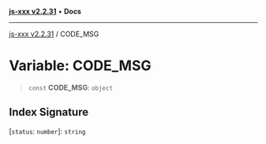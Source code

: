[**js-xxx v2.2.31**](../README.md) • **Docs**

***

[js-xxx v2.2.31](../README.md) / CODE\_MSG

# Variable: CODE\_MSG

> `const` **CODE\_MSG**: `object`

## Index Signature

 \[`status`: `number`\]: `string`
